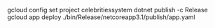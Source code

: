 gcloud config set project celebritiessystem
dotnet publish -c Release
gcloud app deploy ./bin/Release/netcoreapp3.1/publish/app.yaml